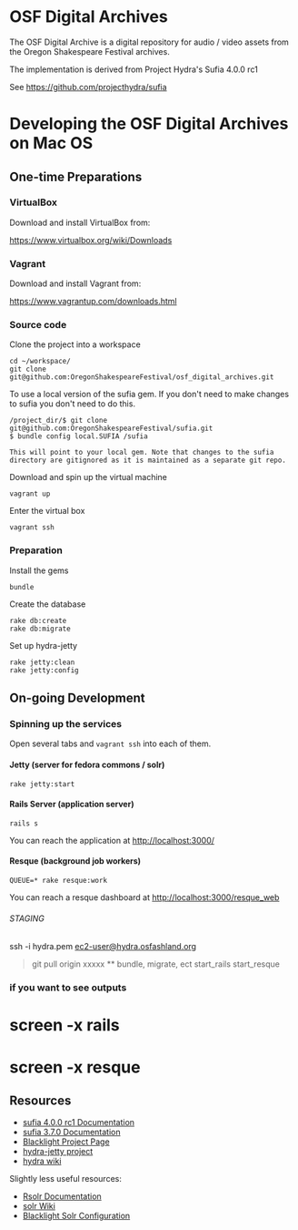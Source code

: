# OSF Digital Archives

The OSF Digital Archive is a digital repository for audio / video assets from the Oregon Shakespeare Festival archives.

The implementation is derived from Project Hydra's Sufia 4.0.0 rc1

See https://github.com/projecthydra/sufia

# Developing the OSF Digital Archives on Mac OS

## One-time Preparations

### VirtualBox

Download and install VirtualBox from:

https://www.virtualbox.org/wiki/Downloads

### Vagrant

Download and install Vagrant from:

https://www.vagrantup.com/downloads.html

### Source code

Clone the project into a workspace

    cd ~/workspace/
    git clone git@github.com:OregonShakespeareFestival/osf_digital_archives.git

To use a local version of the sufia gem. If you don't need to make changes to sufia you don't need to do this.

    /project_dir/$ git clone git@github.com:OregonShakespeareFestival/sufia.git
    $ bundle config local.SUFIA /sufia

    This will point to your local gem. Note that changes to the sufia directory are gitignored as it is maintained as a separate git repo. 

Download and spin up the virtual machine

    vagrant up

Enter the virtual box

    vagrant ssh

### Preparation

Install the gems

    bundle

Create the database

    rake db:create
    rake db:migrate

Set up hydra-jetty

    rake jetty:clean
    rake jetty:config

## On-going Development

### Spinning up the services

Open several tabs and `vagrant ssh` into each of them.

#### Jetty (server for fedora commons / solr)

    rake jetty:start

#### Rails Server (application server)

    rails s

You can reach the application at [http://localhost:3000/](http://localhost:3000/)

#### Resque (background job workers)

    QUEUE=* rake resque:work

You can reach a resque dashboard at [http://localhost:3000/resque_web](http://localhost:3000/resque_web)


###### STAGING

ssh -i hydra.pem ec2-user@hydra.osfashland.org
> git pull origin xxxxx
** bundle, migrate, ect
> start_rails
> start_resque

### if you want to see outputs
# screen -x rails
# screen -x resque


## Resources

- [sufia 4.0.0 rc1 Documentation](https://github.com/projecthydra/sufia)
- [sufia 3.7.0 Documentation](http://rubydoc.info/gems/sufia/3.7.0/frames)
- [Blacklight Project Page](https://github.com/projectblacklight/blacklight)
- [hydra-jetty project](https://github.com/projecthydra/hydra-jetty)
- [hydra wiki](https://github.com/projecthydra/hydra/wiki)

Slightly less useful resources:

- [Rsolr Documentation](https://github.com/rsolr/rsolr)
- [solr Wiki](https://wiki.apache.org/solr/FrontPage)
- [Blacklight Solr Configuration](https://github.com/projectblacklight/blacklight/wiki/Solr-Configuration)
